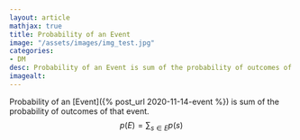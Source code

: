 ```yaml
---
layout: article
mathjax: true
title: Probability of an Event
image: "/assets/images/img_test.jpg"
categories:
- DM
desc: Probability of an Event is sum of the probability of outcomes of that event. 
imagealt: 
---
```


Probability of an [Event]({% post_url 2020-11-14-event %}) is sum of the probability of outcomes of that event.
$$p(E) = \sum_{s \in E} p(s)$$

































































































































































































































































































































































